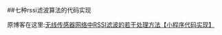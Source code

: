 ##七种rssi滤波算法的代码实现

原博客在这里:[无线传感器网络中RSSI滤波的若干处理方法【小程序代码实现】](https://blog.csdn.net/yukinorong/article/details/82357186)
